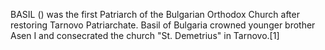 BASIL () was the first Patriarch of the Bulgarian Orthodox Church after restoring Tarnovo Patriarchate. Basil of Bulgaria crowned younger brother Asen I and consecrated the church "St. Demetrius" in Tarnovo.[1]
